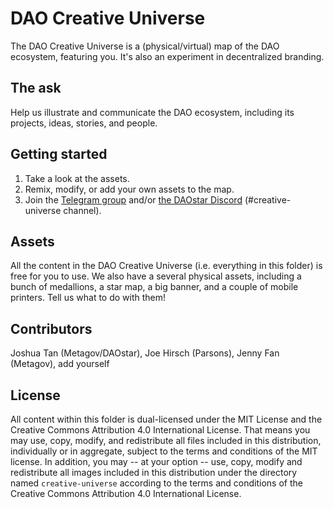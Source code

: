 # DAO Creative Universe
The DAO Creative Universe is a (physical/virtual) map of the DAO ecosystem, featuring you. It's also an experiment in decentralized branding.

## The ask
Help us illustrate and communicate the DAO ecosystem, including its projects, ideas, stories, and people.

## Getting started
1. Take a look at the assets.
2. Remix, modify, or add your own assets to the map.
3. Join the [Telegram group](https://t.me/+89zzaHLQZHo3MWVh) and/or [the DAOstar Discord](https://discord.gg/crEUNHEr68) (#creative-universe channel).

## Assets
All the content in the DAO Creative Universe (i.e. everything in this folder) is free for you to use. We also have a several physical assets, including a bunch of medallions, a star map, a big banner, and a couple of mobile printers. Tell us what to do with them!

## Contributors
Joshua Tan (Metagov/DAOstar), Joe Hirsch (Parsons), Jenny Fan (Metagov), add yourself

## License
All content within this folder is dual-licensed under the MIT License and the Creative Commons Attribution 4.0 International License. That means you may use, copy, modify, and redistribute all files included in this distribution, individually or in aggregate, subject to the terms and conditions of the MIT license. In addition, you may -- at your option -- use, copy, modify and redistribute all images included in this distribution under the directory named `creative-universe` according to the terms and conditions of the Creative Commons Attribution 4.0 International License.
